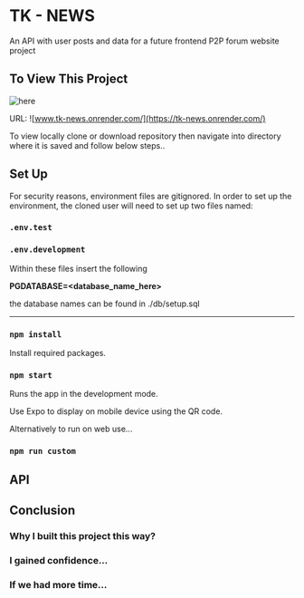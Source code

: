# TK - NEWS

An API with user posts and data for a future frontend P2P forum website project

## To View This Project

![here](https://tk-news.onrender.com/)

URL: ![www.tk-news.onrender.com/](https://tk-news.onrender.com/)

To view locally clone or download repository then navigate into directory where it is saved and follow below steps..

## Set Up

For security reasons, environment files are gitignored.
In order to set up the environment, the cloned user will need to set up two files named:

### `.env.test`

### `.env.development`

Within these files insert the following

**PGDATABASE=<database_name_here>**

the database names can be found in ./db/setup.sql

---

### `npm install`

Install required packages.

### `npm start`

Runs the app in the development mode.

Use Expo to display on mobile device using the QR code.

Alternatively to run on web use...

### `npm run custom`

## API

## Conclusion

### Why I built this project this way?

### I gained confidence...

### If we had more time...
